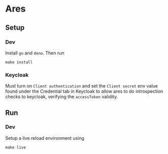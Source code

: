 # Ares

## Setup

### Dev

Install `go` and `deno`. Then run

`make install`

### Keycloak

Must turn on `Client authentication` and set the `Client secret` env value
found under the Credential tab in Keycloak to allow ares to do introspection
checks to keycloak, verifying the `accessToken` validity.

## Run

### Dev

Setup a live reload environment using

`make live`
